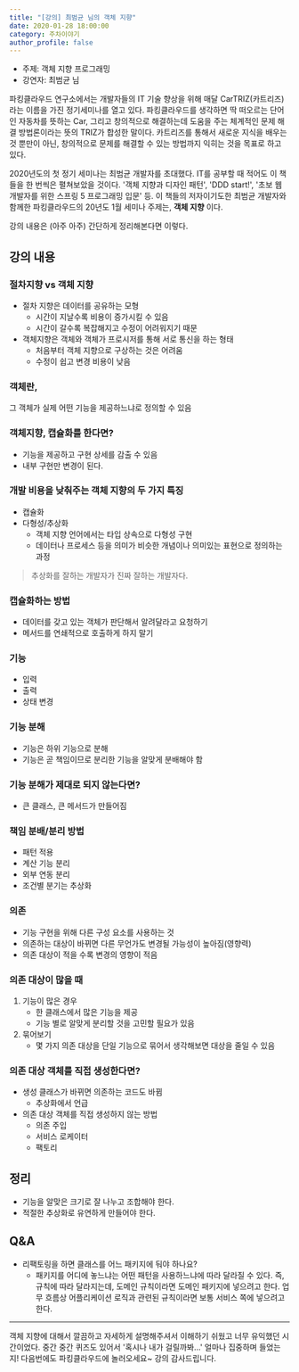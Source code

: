 ```yaml
---
title: "[강의] 최범균 님의 객체 지향"
date: 2020-01-28 18:00:00
category: 주차이야기
author_profile: false
---
```

* 주제: 객체 지향 프로그래밍
* 강연자: 최범균 님

파킹클라우드 연구소에서는 개발자들의 IT 기술 향상을 위해 매달 CarTRIZ(카트리즈)라는 이름을 가진 정기세미나를 열고 있다. 파킹클라우드를 생각하면 딱 떠오르는 단어인 자동차를 뜻하는 Car, 그리고 창의적으로 해결하는데 도움을 주는 체계적인 문제 해결 방법론이라는 뜻의 TRIZ가 합성한 말이다. 카트리즈를 통해서 새로운 지식을 배우는 것 뿐만이 아닌, 창의적으로 문제를 해결할 수 있는 방법까지 익히는 것을 목표로 하고 있다.

2020년도의 첫 정기 세미나는 최범균 개발자를 초대했다. IT를 공부할 때 적어도 이 책들을 한 번씩은 펼쳐보았을 것이다. '객체 지향과 디자인 패턴', 'DDD start!', '초보 웹 개발자를 위한 스프링 5 프로그래밍 입문' 등. 이 책들의 저자이기도한 최범균 개발자와 함께한 파킹클라우드의 20년도 1월 세미나 주제는, **객체 지향** 이다.

강의 내용은 (아주 아주) 간단하게 정리해본다면 이렇다.

## 강의 내용
### 절차지향 vs 객체 지향
* 절차 지향은 데이터를 공유하는 모형
  * 시간이 지날수록 비용이 증가시킬 수 있음
  * 시간이 갈수록 복잡해지고 수정이 어려워지기 때문
* 객체지향은 객체와 객체가 프로시저를 통해 서로 통신을 하는 형태
  * 처음부터 객체 지향으로 구상하는 것은 어려움
  * 수정이 쉽고 변경 비용이 낮음

### 객체란,
그 객체가 실제 어떤 기능을 제공하느냐로 정의할 수 있음

### 객체지향, 캡슐화를 한다면?
* 기능을 제공하고 구현 상세를 감출 수 있음
* 내부 구현만 변경이 된다.

### 개발 비용을 낮춰주는 객체 지향의 두 가지 특징
* 캡슐화
* 다형성/추상화
  * 객체 지향 언어에서는 타입 상속으로 다형성 구현
  * 데이터나 프로세스 등을 의미가 비슷한 개념이나 의미있는 표현으로 정의하는 과정
> 추상화를 잘하는 개발자가 진짜 잘하는 개발자다.

### 캡슐화하는 방법
* 데이터를 갖고 있는 객체가 판단해서 알려달라고 요청하기
* 메서드를 연쇄적으로 호출하게 하지 말기

### 기능
* 입력
* 출력
* 상태 변경

### 기능 분해
* 기능은 하위 기능으로 분해
* 기능은 곧 책임이므로 분리한 기능을 알맞게 분배해야 함

### 기능 분해가 제대로 되지 않는다면?
* 큰 클래스, 큰 메서드가 만들어짐

### 책임 분배/분리 방법
* 패턴 적용
* 계산 기능 분리
* 외부 연동 분리
* 조건별 분기는 추상화

### 의존
* 기능 구현을 위해 다른 구성 요소를 사용하는 것
* 의존하는 대상이 바뀌면 다른 무언가도 변경될 가능성이 높아짐(영향력)
* 의존 대상이 적을 수록 변경의 영향이 적음

### 의존 대상이 많을 때
1. 기능이 많은 경우
    * 한 클래스에서 많은 기능을 제공
    * 기능 별로 알맞게 분리할 것을 고민할 필요가 있음
2. 묶어보기
    * 몇 가지 의존 대상을 단일 기능으로 묶어서 생각해보면 대상을 줄일 수 있음

### 의존 대상 객체를 직접 생성한다면?
* 생성 클래스가 바뀌면 의존하는 코드도 바뀜
    * 추상화에서 언급
* 의존 대상 객체를 직접 생성하지 않는 방법
    * 의존 주입
    * 서비스 로케이터
    * 팩토리

## 정리
* 기능을 알맞은 크기로 잘 나누고 조합해야 한다.
* 적절한 추상화로 유연하게 만들어야 한다.

## Q&A
* 리팩토링을 하면 클래스를 어느 패키지에 둬야 하나요?
  * 패키지를 어디에 놓느냐는 어떤 패턴을 사용하느냐에 따라 달라질 수 있다. 즉, 규칙에 따라 달라지는데, 도메인 규칙이라면 도메인 패키지에 넣으려고 한다. 업무 흐름상 어플리케이션 로직과 관련된 규칙이라면 보통 서비스 쪽에 넣으려고 한다.

***
객체 지향에 대해서 깔끔하고 자세하게 설명해주셔서 이해하기 쉬웠고 너무 유익했던 시간이었다. 중간 중간 퀴즈도 있어서 '혹시나 내가 걸릴까봐...' 얼마나 집중하며 들었는지! 다음번에도 파킹클라우드에 놀러오세요~ 강의 감사드립니다.
